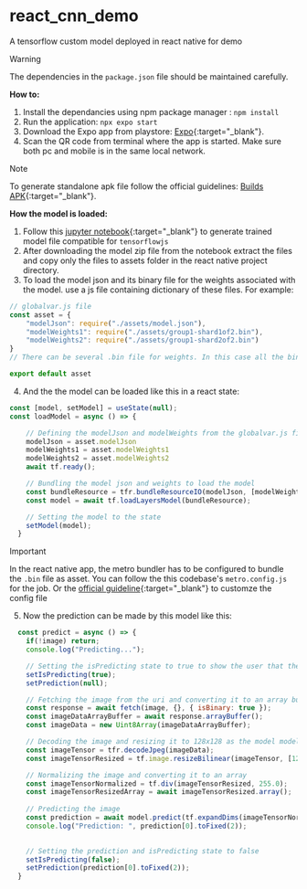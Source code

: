 # react_cnn_demo
A tensorflow custom model deployed in react native for demo

>[!WARNING]
>The dependencies in the `package.json` file should be maintained carefully.

**How to:**
1. Install the dependancies using npm package manager : `npm install`
2. Run the application: `npx expo start`
3. Download the Expo app from playstore: [Expo](https://play.google.com/store/apps/details?id=host.exp.exponent){:target="_blank"}.
4. Scan the QR code from terminal where the app is started. Make sure both pc and mobile is in the same local network.

>[!NOTE]
>To generate standalone apk file follow the official guidelines: [Builds APK](https://docs.expo.dev/build-reference/apk/){:target="_blank"}.


**How the model is loaded:**
1. Follow this [jupyter notebook](https://colab.research.google.com/drive/1npm_ibOYlPzfNP_BQ_iv8hz0wcT3SgE6?usp=sharing){:target="_blank"} to generate trained model file compatible for `tensorflowjs`
2. After downloading the model zip file from the notebook extract the files and copy only the files to assets folder in the react native project directory.
3. To load the model json and its binary file for the weights associated with the model. use a js file containing dictionary of these files. For example:
```javascript
// globalvar.js file
const asset = {
    "modelJson": require("./assets/model.json"),
    "modelWeights1": require("./assets/group1-shard1of2.bin"),
    "modelWeights2": require("./assets/group1-shard2of2.bin")
}
// There can be several .bin file for weights. In this case all the bin file should be in array in sequential order.

export default asset
```
4. And the the model can be loaded like this in a react state:
```javascript
const [model, setModel] = useState(null);
const loadModel = async () => {

    // Defining the modelJson and modelWeights from the globalvar.js file
    modelJson = asset.modelJson
    modelWeights1 = asset.modelWeights1
    modelWeights2 = asset.modelWeights2
    await tf.ready();

    // Bundling the model json and weights to load the model
    const bundleResource = tfr.bundleResourceIO(modelJson, [modelWeights1, modelWeights2]);
    const model = await tf.loadLayersModel(bundleResource);

    // Setting the model to the state
    setModel(model);
  }
```
>[!IMPORTANT]
> In the react native app, the metro bundler has to be configured to bundle the `.bin` file as asset. You can follow the this codebase's `metro.config.js` for the job.
> Or the [official guideline](https://facebook.github.io/metro/docs/configuration/){:target="_blank"} to customze the config file

5. Now the prediction can be made by this model like this:
```javascript
  const predict = async () => {
    if(!image) return;
    console.log("Predicting...");

    // Setting the isPredicting state to true to show the user that the model is predicting
    setIsPredicting(true);
    setPrediction(null);

    // Fetching the image from the uri and converting it to an array buffer
    const response = await fetch(image, {}, { isBinary: true });
    const imageDataArrayBuffer = await response.arrayBuffer();
    const imageData = new Uint8Array(imageDataArrayBuffer);

    // Decoding the image and resizing it to 128x128 as the model model was trained on 128x128 images
    const imageTensor = tfr.decodeJpeg(imageData);
    const imageTensorResized = tf.image.resizeBilinear(imageTensor, [128, 128]);

    // Normalizing the image and converting it to an array
    const imageTensorNormalized = tf.div(imageTensorResized, 255.0);
    const imageTensorResizedArray = await imageTensorResized.array();
    
    // Predicting the image
    const prediction = await model.predict(tf.expandDims(imageTensorNormalized, axis=0)).data();
    console.log("Prediction: ", prediction[0].toFixed(2));
    

    // Setting the prediction and isPredicting state to false
    setIsPredicting(false);
    setPrediction(prediction[0].toFixed(2));
  }
```
